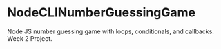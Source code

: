 # NodeCLINumberGuessingGame
Node JS number guessing game with loops, conditionals, and callbacks. Week 2 Project.
